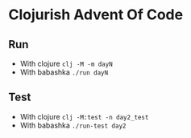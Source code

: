 # Clojurish Advent Of Code

## Run
 
* With clojure `clj -M -m dayN`
* With babashka `./run dayN`

## Test

* With clojure `clj -M:test -n day2_test`
* With babashka `./run-test day2`